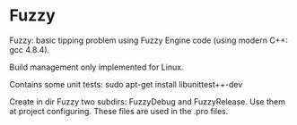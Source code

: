 # Fuzzy
Fuzzy: basic tipping problem using Fuzzy Engine code (using modern C++: gcc 4.8.4).

Build management only implemented for Linux.

Contains some unit tests: sudo apt-get install libunittest++-dev

Create in dir Fuzzy two subdirs: FuzzyDebug and FuzzyRelease. Use them at project configuring.
These files are used in the .pro files.
